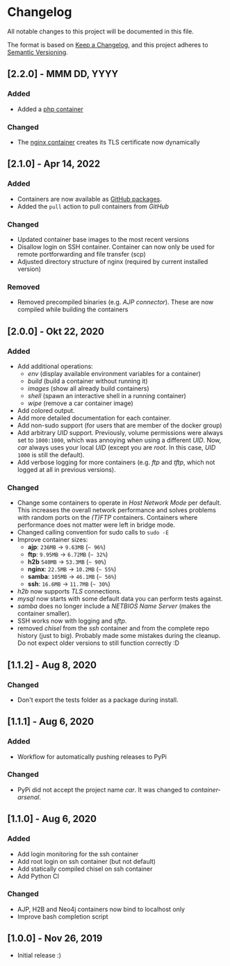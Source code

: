 # Changelog

All notable changes to this project will be documented in this file.

The format is based on [Keep a Changelog](https://keepachangelog.com/en/1.0.0/),
and this project adheres to [Semantic Versioning](https://semver.org/spec/v2.0.0.html).


## [2.2.0] - MMM DD, YYYY

### Added

* Added a [php container](/car/resources/containers/php/)

### Changed

* The [nginx container](/car/resources/containers/php/) creates its TLS certificate
  now dynamically


## [2.1.0] - Apr 14, 2022

### Added

* Containers are now available as [GitHub packages](https://github.com/qtc-de?tab=packages&repo_name=container-arsenal).
* Added the `pull` action to pull containers from *GitHub*

### Changed

* Updated container base images to the most recent versions
* Disallow login on SSH container. Container can now only be used for remote portforwarding and file transfer (scp)
* Adjusted directory structure of nginx (required by current installed version)

### Removed

* Removed precompiled binaries (e.g. *AJP connector*). These are now compiled while building the containers


## [2.0.0] - Okt 22, 2020

### Added

* Add additional operations:
  * *env* (display available environment variables for a container)
  * *build* (build a container without running it)
  * *images* (show all already build containers)
  * *shell* (spawn an interactive shell in a running container)
  * *wipe* (remove a car container image)
* Add colored output.
* Add more detailed documentation for each container.
* Add non-sudo support (for users that are member of the docker group)
* Add arbitrary *UID* support. Previously, volume permissions were always set
  to ``1000:1000``, which was annoying when using a different *UID*. Now, *car* always
  uses your local *UID* (except you are *root*. In this case, *UID* ``1000`` is still the default).
* Add verbose logging for more containers (e.g. *ftp* and *tftp*, which not logged at all
  in previous versions).

### Changed

* Change some containers to operate in *Host Network Mode* per default. This increases
  the overall network performance and solves problems with random ports on the *(T)FTP*
  containers. Containers where performance does not matter were left in bridge mode.
* Changed calling convention for sudo calls to ``sudo -E``
* Improve container sizes:
  * **ajp**: ``236MB`` -> ``9.63MB`` (``~ 96%``)
  * **ftp**: ``9.95MB`` -> ``6.72MB`` (``~ 32%``)
  * **h2b** ``540MB`` -> ``53.3MB`` (``~ 90%``)
  * **nginx**: ``22.5MB`` -> ``10.2MB`` (``~ 55%``)
  * **samba**: ``105MB`` -> ``46.1MB`` (``~ 56%``)
  * **ssh**: ``16.6MB`` ->  ``11.7MB`` (``~ 30%``)
* *h2b* now supports *TLS* connections.
* *mysql* now starts with some default data you can perform tests against.
* *samba* does no longer include a *NETBIOS Name Server* (makes the container smaller).
* SSH works now with logging and *sftp*.
* removed *chisel* from the *ssh* container and from the complete repo history (just to big).
  Probably made some mistakes during the cleanup. Do not expect older versions to still
  function correctly :D


## [1.1.2] - Aug 8, 2020

### Changed

* Don't export the tests folder as a package during install.


## [1.1.1] - Aug 6, 2020

### Added

* Workflow for automatically pushing releases to PyPi

### Changed

* PyPi did not accept the project name *car*. It was changed to *container-arsenal*.


## [1.1.0] - Aug 6, 2020

### Added

* Add login monitoring for the ssh container
* Add root login on ssh container (but not default)
* Add statically compiled chisel on ssh container
* Add Python CI

### Changed

* AJP, H2B and Neo4j containers now bind to localhost only
* Improve bash completion script


## [1.0.0] - Nov 26, 2019

* Initial release :)
